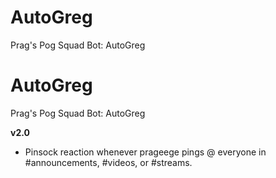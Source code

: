 # AutoGreg
Prag's Pog Squad Bot: AutoGreg

# AutoGreg
Prag's Pog Squad Bot: AutoGreg

**v2.0**
- Pinsock reaction whenever prageege pings @ everyone in #announcements, #videos, or #streams.
